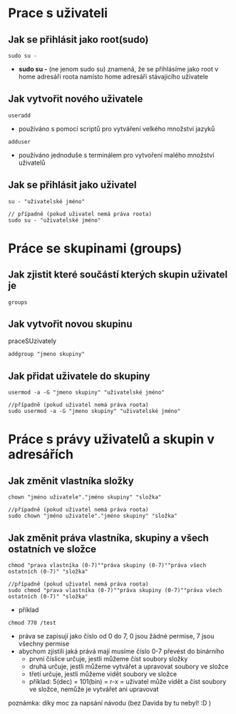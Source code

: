 # Prace s uživateli

## Jak se přihlásit jako root(sudo)

```
sudo su -
```

- **sudo su -** (ne jenom sudo su) znamená, že se přihlásíme jako root v home adresáři roota namísto home adresáři stávajícího uživatele

## Jak vytvořit nového uživatele

```
useradd
```
- používáno s pomocí scriptů pro vytváření velkého množství jazyků
```
adduser
```
- používáno jednoduše s terminálem pro vytvoření malého množství uživatelů

## Jak se přihlásit jako uživatel
```
su - "uživatelské jméno"

// případně (pokud uživatel nemá práva roota)
sudo su - "uživatelské jméno"
```

# Práce se skupinami (groups)

## Jak zjistit které součástí kterých skupin uživatel je

```
groups
```

## Jak vytvořit novou skupinu
praceSUzivately
```
addgroup "jmeno skupiny"
```

## Jak přidat uživatele do skupiny

```
usermod -a -G "jmeno skupiny" "uživatelské jméno"

//případně (pokud uživatel nemá práva roota)
sudo usermod -a -G "jmeno skupiny" "uživatelské jméno"
```

# Práce s právy uživatelů a skupin v adresářích

## Jak změnit vlastníka složky

```
chown "jméno uživatele"."jméno skupiny" "složka"

//případně (pokud uživatel nemá práva roota)
sudo chown "jméno uživatele"."jméno skupiny" "složka"
```

## Jak změnit práva vlastníka, skupiny a všech ostatních ve složce

```
chmod "prava vlastníka (0-7)""práva skupiny (0-7)""práva všech ostatních (0-7)" "složka"

//případně (pokud uživatel nemá práva roota)
sudo chmod "prava vlastníka (0-7)""práva skupiny (0-7)""práva všech ostatních (0-7)" "složka"
```
- příklad
```
chmod 770 /test
```
- práva se zapisují jako číslo od 0 do 7, 0 jsou žádné permise, 7 jsou všechny permise
- abychom zjistili jaká prává mají musíme číslo 0-7 převést do binárního
  - první číslice určuje, jestli můžeme číst soubory složky
  - druhá určuje, jestli můžeme vytvářet a upravovat soubory ve složce
  - třetí určuje, jestli můžeme vidět soubory ve složce
  - příklad: 5(dec) = 101(bin) = r-x = uživatel může vidět a číst soubory ve složce, nemůže je vytvářet ani upravovat   










poznámka:
díky moc za napsání návodu (bez Davida by tu nebyl! :D )